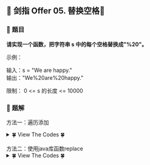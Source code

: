 ## &#127800; 剑指 Offer 05. 替换空格&#127800;

### &#127826; 题目

**请实现一个函数，把字符串 s 中的每个空格替换成"%20"。**

示例：

输入：s = "We are happy."<br>
输出："We%20are%20happy."

限制：
0 <= s 的长度 <= 10000


### &#127826; 题解

方法一：遍历添加
<details>
<summary>&#127808; View The Codes &#127808;</summary>

```java
class Solution {
    public String replaceSpace1(String s) {
        StringBuilder res = new StringBuilder();
        for(Character c : s.toCharArray())
        {
            if(c == ' ') res.append("%20");
            else res.append(c);
        }
        return res.toString();
    }

}
```
</details>

<br>
方法二：使用java库函数replace
<details>
<summary>&#127808; View The Codes &#127808;</summary>

```java
class Solution {
    public String replaceSpace(String s) {
        return s.toString().replace(" ", "%20");
    }
}
```
</details>